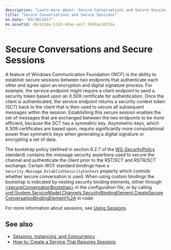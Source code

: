 ```yaml
---
description: "Learn more about: Secure Conversations and Secure Sessions"
title: "Secure Conversations and Secure Sessions"
ms.date: "03/30/2017"
ms.assetid: 48cb104a-532d-40ae-aa57-769dae103fda
---
```

# Secure Conversations and Secure Sessions

A feature of Windows Communication Foundation (WCF) is the ability to establish secure sessions between two endpoints that authenticate each other and agree upon an encryption and digital signature process. For example, the service endpoint might require a client endpoint to send a security token based upon an X.509 certificate for authentication. Once the client is authenticated, the service endpoint returns a security context token (SCT) back to the client that is then used to secure all subsequent messages within the session. Establishing this secure session enables the set of messages that are exchanged between the two endpoints to be more efficient, because the SCT has a symmetric key. Asymmetric keys, which X.509 certificates are based upon, require significantly more computational power than symmetric keys when generating a digital signature or encrypting a set of data.  
  
 The bootstrap policy (defined in section 6.2.7 of the [WS-SecurityPolicy](https://docs.oasis-open.org/ws-sx/ws-securitypolicy/200702/ws-securitypolicy-1.2-spec-os.html) standard) contains the message security assertions used to secure the channel and authenticate the client prior to the RST/SCT and RSTR/SCT exchange. Certain WCF standard bindings have a `Security.Message.EstablishSecurityContext` property which controls whether secure conversation is used. When using custom bindings the bootstrap is indicated by nesting security binding elements, either through [\<secureConversationBootstrap>](../../configure-apps/file-schema/wcf/secureconversationbootstrap.md) in the configuration file, or by calling <xref:System.ServiceModel.Channels.SecurityBindingElement.CreateSecureConversationBindingElement%2A> in code.  
  
 For more information about sessions, see [Using Sessions](../using-sessions.md).  
  
## See also

- [Sessions, Instancing, and Concurrency](sessions-instancing-and-concurrency.md)
- [How to: Create a Service That Requires Sessions](how-to-create-a-service-that-requires-sessions.md)
